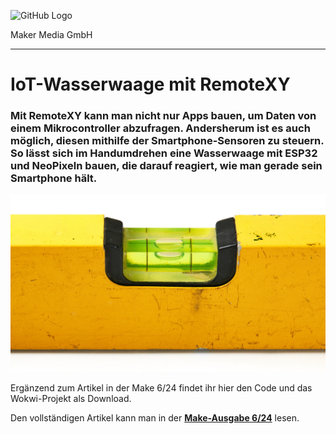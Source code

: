 ![GitHub Logo](http://www.heise.de/make/icons/make_logo.png)

Maker Media GmbH

***

# IoT-Wasserwaage mit RemoteXY

### Mit RemoteXY kann man nicht nur Apps bauen, um Daten von einem Mikrocontroller abzufragen. Andersherum ist es auch möglich, diesen mithilfe der Smartphone-Sensoren zu steuern. So lässt sich im Handumdrehen eine Wasserwaage mit ESP32 und NeoPixeln bauen, die darauf reagiert, wie man gerade sein Smartphone hält.

![Aufmacherbild aus dem Heft](./banner_wasserwaage.jpg)

Ergänzend zum Artikel in der Make 6/24 findet ihr hier den Code und das Wokwi-Projekt als Download.

Den vollständigen Artikel kann man in der **[Make-Ausgabe 6/24](https://www.heise.de/select/make/2024/6)** lesen.
